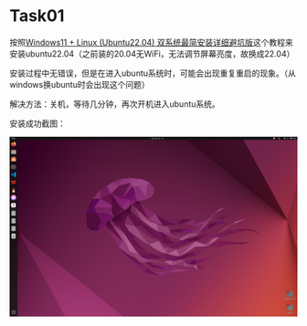 # Task01
按照[Windows11 + Linux (Ubuntu22.04) 双系统最简安装详细避坑版](http://t.csdnimg.cn/yZLUC)这个教程来安装ubuntu22.04（之前装的20.04无WiFi，无法调节屏幕亮度，故换成22.04）

安装过程中无错误，但是在进入ubuntu系统时，可能会出现重复重启的现象。（从windows换ubuntu时会出现这个问题）

解决方法：关机，等待几分钟，再次开机进入ubuntu系统。



安装成功截图：

![image-20240915092326855](README.assets/image-20240915092326855.png)
